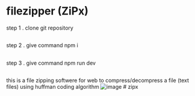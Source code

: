 ﻿# filezipper (ZiPx)
step 1 . clone git repository
##
step 2 . give command npm i
##
step 3 . give command npm run dev

##
this is a file zipping softwere for web to compress/decompress a file (text files) using huffman coding algorithm 
![image](https://github.com/debangan03/filezipper/assets/112092614/3ba52c52-f083-4851-a49b-4835a9329787)
#   z i p x  
 
